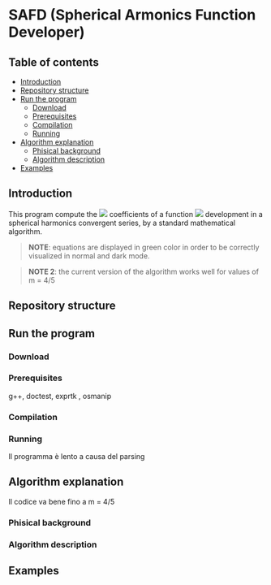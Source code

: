 # SAFD (Spherical Armonics Function Developer)

## Table of contents

- [Introduction](#Introduction)
- [Repository structure](#repository-structure)
- [Run the program](#run-the-program)
  - [Download](#download)
  - [Prerequisites](#prerequisites)
  - [Compilation](#compilation)
  - [Running](#running)
- [Algorithm explanation](#algorithm-explanation)
  - [Phisical background](#phisical-background)
  - [Algorithm description](#algorithm-description)
- [Examples](#examples)

## Introduction

This program compute the <img src="https://render.githubusercontent.com/render/math?math=\color{green}{f_{m,l}}"> coefficients of a function <img src="https://render.githubusercontent.com/render/math?math=\color{green}{f({&#952,&#966}}}"> development in a spherical harmonics convergent series, by a standard mathematical algorithm.

> **NOTE**: equations are displayed in green color in order to be correctly visualized in normal and dark mode.

> **NOTE 2**: the current version of the algorithm works well for values of m = 4/5

## Repository structure

## Run the program

### Download

### Prerequisites

g++, doctest, exprtk , osmanip

### Compilation

### Running

Il programma è lento a causa del parsing

## Algorithm explanation

Il codice va bene fino a m = 4/5

### Phisical background

### Algorithm description

## Examples